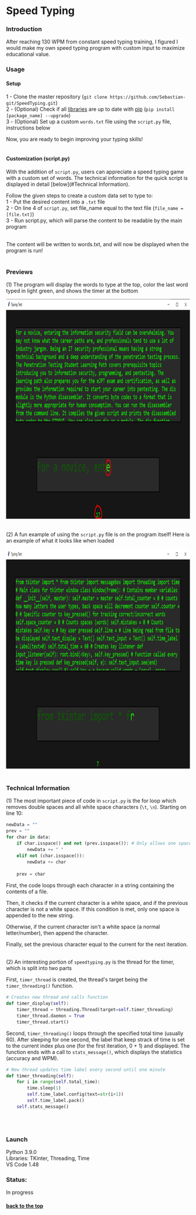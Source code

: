 # <a name="title"></a> Speed Typing

### Introduction
After reaching 130 WPM from constant speed typing training, I figured I would make my own speed typing program with custom input to maximize educational value. <br>


### Usage


#### Setup
1 - Clone the master repository (```git clone https://github.com/Sebastian-git/SpeedTyping.git```) <br>
2 - (Optional) Check if all [libraries](#Launch) are up to date with [pip](https://pip.pypa.io/en/stable/installing/) (```pip install [package_name] --upgrade```) <br>
3 - (Optional) Set up a custom ```words.txt``` file using the ```script.py``` file, instructions below <br>

Now, you are ready to begin improving your typing skills! <br><br>


#### Customization (script.py)

With the addition of ```script.py```, users can appreciate a speed typing game with a custom set of words. The  technical information for the quick script is displayed in detail [below](#Technical Information).  <br>

Follow the given steps to create a custom data set to type to: <br>
1 - Put the desired content into a `.txt` file <br>
2 - On line 4 of `script.py`, set file_name equal to the text file (`file_name = [file.txt]`) <br>
3 - Run script.py, which will parse the content to be readable by the main program <br> <br>

The content will be written to words.txt, and will now be displayed when the program is run! <br><br>


### Previews

(1) The program will display the words to type at the top, color the last word typed in light green, and shows the timer at the bottom <br>

<img width="1000" height="600" alt="portfolio_view" src="https://github.com/Sebastian-git/SpeedTyping/blob/master/imgs/Screenshot_2.png"> <br><br>

(2) A fun example of using the `script.py` file is on the program itself! Here is an example of what it looks like when loaded <br>

<img width="1000" height="600" alt="portfolio_view" src="https://github.com/Sebastian-git/SpeedTyping/blob/master/imgs/Screenshot_1.png"> <br> <br>

### Technical Information 

(1)
The most important piece of code in `script.py` is the for loop which removes double spaces and all white space characters (`\t`, `\n`). Starting on line 10: <br>
``` py
newData = ""
prev = ""
for char in data:
    if char.isspace() and not (prev.isspace()): # Only allows one space at a time
        newData += " "
    elif not (char.isspace()):
        newData += char

    prev = char
```
First, the code loops through each character in a string containing the contents of a file. <br>

Then, it checks if the current character is a white space, and if the previous character is not a white space.
If this condition is met, only one space is appended to the new string. <br>

Otherwise, if the current character isn't a white space (a normal letter/number), then append the character. <br>

Finally, set the previous character equal to the current for the next iteration. <br> <br>


(2)
An interesting portion of `speedtyping.py` is the thread for the timer, which is split into two parts <br>

First, `timer_thread` is created, the thread's target being the `timer_threading()` function.
```py
# Creates new thread and calls function
def timer_display(self):
    timer_thread = threading.Thread(target=self.timer_threading)
    timer_thread.daemon = True
    timer_thread.start() 
```

Second, `timer_threading()` loops through the specified total time (usually 60). After sleeping for one second, the label that keep strack of time is set to the current index plus one (for the first iteration, 0 + 1) and displayed. The function ends with a call to `stats_message()`, which displays the statistics (accuracy and WPM). 
```py
# New thread updates time label every second until one minute
def timer_threading(self):
    for i in range(self.total_time):
        time.sleep(1)
        self.time_label.config(text=str(i+1))
        self.time_label.pack()
    self.stats_message() 
```
<br><br>


### Launch
Python 3.9.0 <br>
Libraries: TKinter, Threading, Time <br>
VS Code 1.48 <br>

### Status: 

In progress

#### [back to the top](#title)
